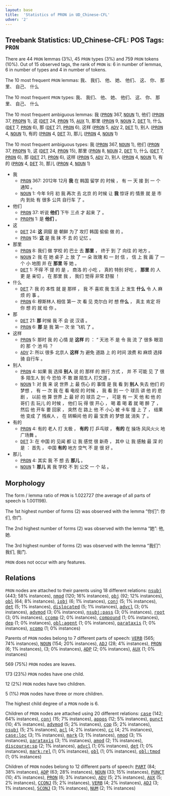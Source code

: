 ```yaml
---
layout: base
title:  'Statistics of PRON in UD_Chinese-CFL'
udver: '2'
---
```


## Treebank Statistics: UD_Chinese-CFL: POS Tags: `PRON`

There are 44 `PRON` lemmas (3%), 45 `PRON` types (3%) and 759 `PRON` tokens (10%).
Out of 15 observed tags, the rank of `PRON` is: 6 in number of lemmas, 6 in number of types and 4 in number of tokens.

The 10 most frequent `PRON` lemmas: 我、 我们、 他、 她、 他们、 这、 你、 那里、 自己、 什么

The 10 most frequent `PRON` types:  我、 我们、 他、 她、 他们、 这、 你、 那里、 自己、 什么

The 10 most frequent ambiguous lemmas: 我 (<tt><a href="zh_cfl-pos-PRON.html">PRON</a></tt> 367, <tt><a href="zh_cfl-pos-NOUN.html">NOUN</a></tt> 1), 他们 (<tt><a href="zh_cfl-pos-PRON.html">PRON</a></tt> 37, <tt><a href="zh_cfl-pos-PROPN.html">PROPN</a></tt> 1), 这 (<tt><a href="zh_cfl-pos-DET.html">DET</a></tt> 24, <tt><a href="zh_cfl-pos-PRON.html">PRON</a></tt> 15, <tt><a href="zh_cfl-pos-AUX.html">AUX</a></tt> 1), 那里 (<tt><a href="zh_cfl-pos-PRON.html">PRON</a></tt> 9, <tt><a href="zh_cfl-pos-NOUN.html">NOUN</a></tt> 2, <tt><a href="zh_cfl-pos-DET.html">DET</a></tt> 1), 什么 (<tt><a href="zh_cfl-pos-DET.html">DET</a></tt> 7, <tt><a href="zh_cfl-pos-PRON.html">PRON</a></tt> 6), 那 (<tt><a href="zh_cfl-pos-DET.html">DET</a></tt> 21, <tt><a href="zh_cfl-pos-PRON.html">PRON</a></tt> 6), 这样 (<tt><a href="zh_cfl-pos-PRON.html">PRON</a></tt> 5, <tt><a href="zh_cfl-pos-ADV.html">ADV</a></tt> 2, <tt><a href="zh_cfl-pos-DET.html">DET</a></tt> 1), 别人 (<tt><a href="zh_cfl-pos-PRON.html">PRON</a></tt> 4, <tt><a href="zh_cfl-pos-NOUN.html">NOUN</a></tt> 1), 有的 (<tt><a href="zh_cfl-pos-PRON.html">PRON</a></tt> 4, <tt><a href="zh_cfl-pos-DET.html">DET</a></tt> 3), 那儿 (<tt><a href="zh_cfl-pos-PRON.html">PRON</a></tt> 4, <tt><a href="zh_cfl-pos-NOUN.html">NOUN</a></tt> 1)

The 10 most frequent ambiguous types:  我 (<tt><a href="zh_cfl-pos-PRON.html">PRON</a></tt> 367, <tt><a href="zh_cfl-pos-NOUN.html">NOUN</a></tt> 1), 他们 (<tt><a href="zh_cfl-pos-PRON.html">PRON</a></tt> 37, <tt><a href="zh_cfl-pos-PROPN.html">PROPN</a></tt> 1), 这 (<tt><a href="zh_cfl-pos-DET.html">DET</a></tt> 24, <tt><a href="zh_cfl-pos-PRON.html">PRON</a></tt> 15), 那里 (<tt><a href="zh_cfl-pos-PRON.html">PRON</a></tt> 8, <tt><a href="zh_cfl-pos-NOUN.html">NOUN</a></tt> 2, <tt><a href="zh_cfl-pos-DET.html">DET</a></tt> 1), 什么 (<tt><a href="zh_cfl-pos-DET.html">DET</a></tt> 7, <tt><a href="zh_cfl-pos-PRON.html">PRON</a></tt> 6), 那 (<tt><a href="zh_cfl-pos-DET.html">DET</a></tt> 21, <tt><a href="zh_cfl-pos-PRON.html">PRON</a></tt> 6), 这样 (<tt><a href="zh_cfl-pos-PRON.html">PRON</a></tt> 5, <tt><a href="zh_cfl-pos-ADV.html">ADV</a></tt> 2), 别人 (<tt><a href="zh_cfl-pos-PRON.html">PRON</a></tt> 4, <tt><a href="zh_cfl-pos-NOUN.html">NOUN</a></tt> 1), 有的 (<tt><a href="zh_cfl-pos-PRON.html">PRON</a></tt> 4, <tt><a href="zh_cfl-pos-DET.html">DET</a></tt> 3), 那儿 (<tt><a href="zh_cfl-pos-PRON.html">PRON</a></tt> 4, <tt><a href="zh_cfl-pos-NOUN.html">NOUN</a></tt> 1)


* 我
  * <tt><a href="zh_cfl-pos-PRON.html">PRON</a></tt> 367: 2012年 12月 <b>我</b> 在 韩国 留学 的 时候 ， 有 一 天 接 到 一 个 通知 。
  * <tt><a href="zh_cfl-pos-NOUN.html">NOUN</a></tt> 1: 今年 9月 初 我 再次 去 北京 的 时候 让 <b>我</b> 惊讶 的 情景 就 是 市内 到处 有 很多 公共 自行车 了 。
* 他们
  * <tt><a href="zh_cfl-pos-PRON.html">PRON</a></tt> 37: 听说 <b>他们</b> 下午 三点 才 起来 了 。
  * <tt><a href="zh_cfl-pos-PROPN.html">PROPN</a></tt> 1: 是 <b>他们</b> 。
* 这
  * <tt><a href="zh_cfl-pos-DET.html">DET</a></tt> 24: <b>这</b> 洞窟 是 朝鲜 为了 攻打 韩国 偷偷 做 的 。
  * <tt><a href="zh_cfl-pos-PRON.html">PRON</a></tt> 15: <b>这</b> 是 我 抹 不 去 的 记忆 。
* 那里
  * <tt><a href="zh_cfl-pos-PRON.html">PRON</a></tt> 8: 我们 做 学校 的 巴士 去 <b>那里</b> ， 终于 到 了 向往 的 地方 。
  * <tt><a href="zh_cfl-pos-NOUN.html">NOUN</a></tt> 2: 我 在 她 桌子 上 放 了 一 朵 玫瑰 和 一 封 信 ， 信 上 我 画 了 一 个 小 地图 并 在 <b>那里</b> 等 她 。
  * <tt><a href="zh_cfl-pos-DET.html">DET</a></tt> 1: 不得 不 提 的 是 ， 商洛 的 小吃 ， 真的 特别 好吃 ， <b>那里</b> 的 人 更 是 亲切 ， 在 那里 我 ， 我们 觉得 非常 舒服 ！
* 什么
  * <tt><a href="zh_cfl-pos-DET.html">DET</a></tt> 7: 我 的 本性 就 是 那样 ， 我 不 喜欢 我 生活 上 发生 <b>什么</b> 令 人 麻烦 的 事 。
  * <tt><a href="zh_cfl-pos-PRON.html">PRON</a></tt> 6: 穆斯林人 相信 第一 次 看 见 克尔白 时 想 <b>什么</b> ， 真主 肯定 将 你 想 的 就 给 你 。
* 那
  * <tt><a href="zh_cfl-pos-DET.html">DET</a></tt> 21: <b>那</b> 时候 我 不 会 说 汉语 。
  * <tt><a href="zh_cfl-pos-PRON.html">PRON</a></tt> 6: <b>那</b> 是 我 第一 次 坐 飞机 了 。
* 这样
  * <tt><a href="zh_cfl-pos-PRON.html">PRON</a></tt> 5: 那时 我 的 心情 是 <b>这样</b> 的 ： “ 天池 不 是 令 我 流 了 很多 眼泪 的 那 个 池 吗 ？
  * <tt><a href="zh_cfl-pos-ADV.html">ADV</a></tt> 2: 所以 很多 北京人 <b>这样</b> 为 避免 道路 上 的 时间 浪费 和 麻烦 选择 骑 自行车 。
* 别人
  * <tt><a href="zh_cfl-pos-PRON.html">PRON</a></tt> 4: 如果 我 选择 <b>别人</b> 说 的 那样 的 旅行 方式 ， 并 不 可能 见 了 很多 陌生人 到 今 恐怕 不 敢 跟 陌生人 打交道 。
  * <tt><a href="zh_cfl-pos-NOUN.html">NOUN</a></tt> 1: 对 我 来 说 世界 上 最 伤心 的 事情 是 我 看 到 <b>别人</b> 失去 他们 的 梦想 ， 有 一 次 我 在 看 电视 的 时候 ， 我 看 到 一 个 球员 讲 他 的 悲剧 ， 以前 他 算 世界 上 最 好 的 球员 之一 ， 可是 有 一 天 他 和 他 的 哥们 去 玩儿 的 时候 ， 他们 玩 得 很 开心 ， 喝 着 喝 着 就 喝 醉 了 ， 然后 他 开车 要 回家 ， 突然 在 路上 他 不 小心 被 卡车 撞 上 了 ， 结果 他 变成 了 残疾人 ， 在 转瞬间 他 的 最 宝贵 的 梦想 就 消失 了 。
* 有的
  * <tt><a href="zh_cfl-pos-PRON.html">PRON</a></tt> 4: 有的 老人 打 太极 ， <b>有的</b> 打 乒乓球 ， <b>有的</b> 在 操场 风风火火 地 广场舞 。
  * <tt><a href="zh_cfl-pos-DET.html">DET</a></tt> 3: 在 中国 的 见闻 都 让 我 感觉 很 新奇 ， 其中 让 我 感触 最 深 的 是 ： 首先 ， 中国 <b>有的</b> 地方 空气 不 是 很 好 。
* 那儿
  * <tt><a href="zh_cfl-pos-PRON.html">PRON</a></tt> 4: 其实 我 不 想 去 <b>那儿</b> 。
  * <tt><a href="zh_cfl-pos-NOUN.html">NOUN</a></tt> 1: <b>那儿</b> 离 我 学校 不 到 公交 一 个 站 。

## Morphology

The form / lemma ratio of `PRON` is 1.022727 (the average of all parts of speech is 1.001198).

The 1st highest number of forms (2) was observed with the lemma “你们”: 你们, 你门.

The 2nd highest number of forms (2) was observed with the lemma “她”: 他, 她.

The 3rd highest number of forms (2) was observed with the lemma “我们”: 我们, 我门.

`PRON` does not occur with any features.


## Relations

`PRON` nodes are attached to their parents using 18 different relations: <tt><a href="zh_cfl-dep-nsubj.html">nsubj</a></tt> (443; 58% instances), <tt><a href="zh_cfl-dep-nmod.html">nmod</a></tt> (120; 16% instances), <tt><a href="zh_cfl-dep-obj.html">obj</a></tt> (92; 12% instances), <tt><a href="zh_cfl-dep-obl.html">obl</a></tt> (64; 8% instances), <tt><a href="zh_cfl-dep-iobj.html">iobj</a></tt> (6; 1% instances), <tt><a href="zh_cfl-dep-conj.html">conj</a></tt> (5; 1% instances), <tt><a href="zh_cfl-dep-det.html">det</a></tt> (5; 1% instances), <tt><a href="zh_cfl-dep-dislocated.html">dislocated</a></tt> (5; 1% instances), <tt><a href="zh_cfl-dep-advcl.html">advcl</a></tt> (3; 0% instances), <tt><a href="zh_cfl-dep-advmod.html">advmod</a></tt> (3; 0% instances), <tt><a href="zh_cfl-dep-nsubj-pass.html">nsubj:pass</a></tt> (3; 0% instances), <tt><a href="zh_cfl-dep-root.html">root</a></tt> (3; 0% instances), <tt><a href="zh_cfl-dep-ccomp.html">ccomp</a></tt> (2; 0% instances), <tt><a href="zh_cfl-dep-compound.html">compound</a></tt> (1; 0% instances), <tt><a href="zh_cfl-dep-dep.html">dep</a></tt> (1; 0% instances), <tt><a href="zh_cfl-dep-obl-agent.html">obl:agent</a></tt> (1; 0% instances), <tt><a href="zh_cfl-dep-parataxis.html">parataxis</a></tt> (1; 0% instances), <tt><a href="zh_cfl-dep-xcomp.html">xcomp</a></tt> (1; 0% instances)

Parents of `PRON` nodes belong to 7 different parts of speech: <tt><a href="zh_cfl-pos-VERB.html">VERB</a></tt> (565; 74% instances), <tt><a href="zh_cfl-pos-NOUN.html">NOUN</a></tt> (154; 20% instances), <tt><a href="zh_cfl-pos-ADJ.html">ADJ</a></tt> (28; 4% instances), <tt><a href="zh_cfl-pos-PRON.html">PRON</a></tt> (6; 1% instances),  (3; 0% instances), <tt><a href="zh_cfl-pos-ADP.html">ADP</a></tt> (2; 0% instances), <tt><a href="zh_cfl-pos-AUX.html">AUX</a></tt> (1; 0% instances)

569 (75%) `PRON` nodes are leaves.

173 (23%) `PRON` nodes have one child.

12 (2%) `PRON` nodes have two children.

5 (1%) `PRON` nodes have three or more children.

The highest child degree of a `PRON` node is 6.

Children of `PRON` nodes are attached using 20 different relations: <tt><a href="zh_cfl-dep-case.html">case</a></tt> (142; 64% instances), <tt><a href="zh_cfl-dep-conj.html">conj</a></tt> (15; 7% instances), <tt><a href="zh_cfl-dep-appos.html">appos</a></tt> (12; 5% instances), <tt><a href="zh_cfl-dep-punct.html">punct</a></tt> (10; 4% instances), <tt><a href="zh_cfl-dep-advmod.html">advmod</a></tt> (5; 2% instances), <tt><a href="zh_cfl-dep-cop.html">cop</a></tt> (5; 2% instances), <tt><a href="zh_cfl-dep-nsubj.html">nsubj</a></tt> (5; 2% instances), <tt><a href="zh_cfl-dep-acl.html">acl</a></tt> (4; 2% instances), <tt><a href="zh_cfl-dep-cc.html">cc</a></tt> (4; 2% instances), <tt><a href="zh_cfl-dep-case-loc.html">case:loc</a></tt> (3; 1% instances), <tt><a href="zh_cfl-dep-mark.html">mark</a></tt> (3; 1% instances), <tt><a href="zh_cfl-dep-nmod.html">nmod</a></tt> (3; 1% instances), <tt><a href="zh_cfl-dep-parataxis.html">parataxis</a></tt> (3; 1% instances), <tt><a href="zh_cfl-dep-amod.html">amod</a></tt> (2; 1% instances), <tt><a href="zh_cfl-dep-discourse-sp.html">discourse:sp</a></tt> (2; 1% instances), <tt><a href="zh_cfl-dep-advcl.html">advcl</a></tt> (1; 0% instances), <tt><a href="zh_cfl-dep-det.html">det</a></tt> (1; 0% instances), <tt><a href="zh_cfl-dep-mark-rel.html">mark:rel</a></tt> (1; 0% instances), <tt><a href="zh_cfl-dep-obl.html">obl</a></tt> (1; 0% instances), <tt><a href="zh_cfl-dep-obl-tmod.html">obl:tmod</a></tt> (1; 0% instances)

Children of `PRON` nodes belong to 12 different parts of speech: <tt><a href="zh_cfl-pos-PART.html">PART</a></tt> (84; 38% instances), <tt><a href="zh_cfl-pos-ADP.html">ADP</a></tt> (63; 28% instances), <tt><a href="zh_cfl-pos-NOUN.html">NOUN</a></tt> (33; 15% instances), <tt><a href="zh_cfl-pos-PUNCT.html">PUNCT</a></tt> (10; 4% instances), <tt><a href="zh_cfl-pos-PRON.html">PRON</a></tt> (6; 3% instances), <tt><a href="zh_cfl-pos-ADV.html">ADV</a></tt> (5; 2% instances), <tt><a href="zh_cfl-pos-AUX.html">AUX</a></tt> (5; 2% instances), <tt><a href="zh_cfl-pos-CCONJ.html">CCONJ</a></tt> (5; 2% instances), <tt><a href="zh_cfl-pos-VERB.html">VERB</a></tt> (4; 2% instances), <tt><a href="zh_cfl-pos-ADJ.html">ADJ</a></tt> (3; 1% instances), <tt><a href="zh_cfl-pos-SCONJ.html">SCONJ</a></tt> (3; 1% instances), <tt><a href="zh_cfl-pos-NUM.html">NUM</a></tt> (2; 1% instances)

